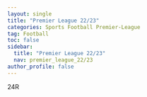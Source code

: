 ```yaml
---
layout: single
title: "Premier League 22/23"
categories: Sports Football Premier-League
tag: Football
toc: false
sidebar:
  title: "Premier League 22/23"
  nav: premier_league_22/23
author_profile: false
---
```


<div class="football-field" >
  <div class="border-line">
  <div class="midline">
  <div class="goal-line1">
  <div class="goal-line2">
  <div class="goal-line1-2">
  <div class="goal-line2-2">
  <div class="midcircle">
  <div class="goal-circle1">
  <div class="goal-circle2">
  <div class="football-title-premierleague"></div>
  <div class="football-round">24R</div>
</div>